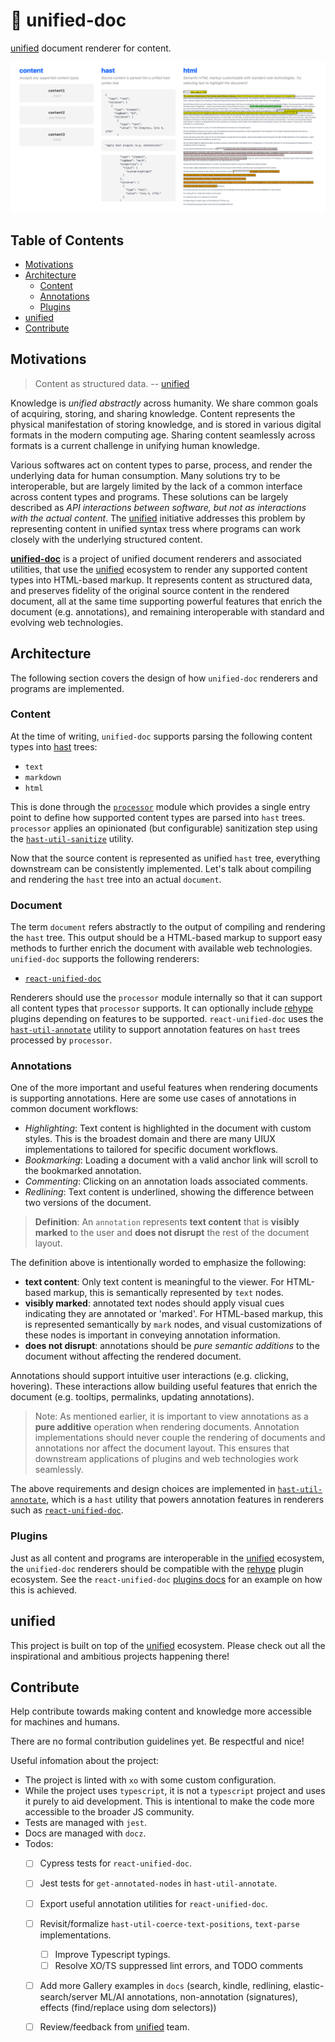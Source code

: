 # 📜 unified-doc
[unified][unified] document renderer for content.

![image](./public/unified-doc-thumbnail.png)

## Table of Contents
- [Motivations](#motivations)
- [Architecture](#architecture)
  - [Content](#content)
  - [Annotations](#annotations)
  - [Plugins](#plugins)
- [unified](#unified)
- [Contribute](#contribute)


## Motivations

> Content as structured data. -- [unified][unified]

Knowledge is *unified abstractly* across humanity.  We share common goals of acquiring, storing, and sharing knowledge.  Content represents the physical manifestation of storing knowledge, and is stored in various digital formats in the modern computing age.  Sharing content seamlessly across formats is a current challenge in unifying human knowledge.

Various softwares act on content types to parse, process, and render the underlying data for human consumption.  Many solutions try to be interoperable, but are largely limited by the lack of a common interface across content types and programs.  These solutions can be largely described as *API interactions between software, but not as interactions with the actual content*.  The [unified][unified] initiative addresses this problem by representing content in unified syntax tress where programs can work closely with the underlying structured content.

[**unified-doc**][unified-doc] is a project of unified document renderers and associated utilities, that use the [unified][unified] ecosystem to render any supported content types into HTML-based markup.  It represents content as structured data, and preserves fidelity of the original source content in the rendered document, all at the same time supporting powerful features that enrich the document (e.g. annotations), and remaining interoperable with standard and evolving web technologies.


## Architecture

The following section covers the design of how `unified-doc` renderers and programs are implemented.


### Content
At the time of writing, `unified-doc` supports parsing the following content types into [hast][hast] trees:

- `text`
- `markdown`
- `html`

This is done through the [`processor`][processor] module which provides a single entry point to define how supported content types are parsed into `hast` trees.  `processor` applies an opinionated (but configurable) sanitization step using the [`hast-util-sanitize`][hast-util-sanitize] utility.

Now that the source content is represented as unified `hast` tree, everything downstream can be consistently implemented.  Let's talk about compiling and rendering the `hast` tree into an actual `document`.


### Document
The term `document` refers abstractly to the output of compiling and rendering the `hast` tree.  This output should be a HTML-based markup  to support easy methods to further enrich the document with available web technologies.  `unified-doc` supports the following renderers:
- [`react-unified-doc`][react-unified-doc]

Renderers should use the `processor` module internally so that it can support all content types that `processor` supports.  It can optionally include [rehype][rehype] plugins depending on features to be supported.  `react-unified-doc` uses the [`hast-util-annotate`][hast-util-annotate] utility to support annotation features on `hast` trees processed by `processor`.


### Annotations

One of the more important and useful features when rendering documents is supporting annotations.  Here are some use cases of annotations in common document workflows:
- *Highlighting*: Text content is highlighted in the document with custom styles.  This is the broadest domain and there are many UIUX implementations to tailored for specific document workflows.
- *Bookmarking*: Loading a document with a valid anchor link will scroll to the bookmarked annotation.
- *Commenting*: Clicking on an annotation loads associated comments.
- *Redlining*: Text content is underlined, showing the difference between two versions of the document.

> **Definition**: An `annotation` represents **text content** that is **visibly marked** to the user and **does not disrupt** the rest of the document layout.

The definition above is intentionally worded to emphasize the following:
- **text content**: Only text content is meaningful to the viewer.  For HTML-based markup, this is semantically represented by `text` nodes.
- **visibly marked**: annotated text nodes should apply visual cues indicating they are annotated or 'marked'.  For HTML-based markup, this is represented semantically by `mark` nodes, and visual customizations of these nodes is important in conveying annotation information.
- **does not disrupt**: annotations should be *pure semantic additions* to the document without affecting the rendered document.

Annotations should support intuitive user interactions (e.g. clicking, hovering).  These interactions allow building useful features that enrich the document (e.g. tooltips, permalinks, updating annotations).

> Note: As mentioned earlier, it is important to view annotations as a **pure additive** operation when rendering documents.  Annotation implementations should never couple the rendering of documents and annotations nor affect the document layout.  This ensures that downstream applications of plugins and web technologies work seamlessly.

The above requirements and design choices are implemented in [`hast-util-annotate`][hast-util-annotate], which is a `hast` utility that powers annotation features in renderers such as [`react-unified-doc`][react-unified-doc].


### Plugins
Just as all content and programs are interoperable in the [unified][unified] ecosystem, the `unified-doc` renderers should be compatible with the [rehype][rehype] plugin ecosystem.  See the `react-unified-doc` [plugins docs][plugins] for an example on how this is achieved.


## unified
This project is built on top of the [unified][unified] ecosystem.  Please check out all the inspirational and ambitious projects happening there!


## Contribute
Help contribute towards making content and knowledge more accessible for machines and humans.

There are no formal contribution guidelines yet.  Be respectful and nice!

Useful infomation about the project:
- The project is linted with `xo` with some custom configuration.
- While the project uses `typescript`, it is not a `typescript` project and uses it purely to aid development.  This is intentional to make the code more accessible to the broader JS community.
- Tests are managed with `jest`.
- Docs are managed with `docz`.
- Todos:
  - [ ] Cypress tests for `react-unified-doc`.
  - [ ] Jest tests for `get-annotated-nodes` in `hast-util-annotate`.
  - [ ] Export useful annotation utilities for `react-unified-doc`.
  - [ ] Revisit/formalize `hast-util-coerce-text-positions`, `text-parse` implementations.
	- [ ] Improve Typescript typings.
	- [ ] Resolve XO/TS suppressed lint errors, and TODO comments
  - [ ] Add more Gallery examples in `docs` (search, kindle, redlining, elastic-search/server ML/AI annotations, non-annotation (signatures), effects (find/replace using dom selectors))
  - [ ] Review/feedback from [unified][unified] team.


<!-- Links -->
[hast]: https://github.com/syntax-tree/hast
[hast-util-sanitize]: https://github.com/syntax-tree/hast-util-sanitize
[hast-util-annotate]: https://github.com/chrisrzhou/unified-doc/tree/master/packages/hast-util-annotate
[plugins]: https://unified-doc.netlify.com/react-unified-doc/plugins
[position]: https://github.com/syntax-tree/unist#position
[processor]: https://github.com/chrisrzhou/unified-doc/tree/master/packages/processor
[props]: https://unified-doc.netlify.com/react-unified-doc/props
[react]: https://github.com/facebook/react
[react-unified-doc]: https://github.com/chrisrzhou/unified-doc/tree/master/packages/react-unified-doc
[rehype]: https://github.com/rehypejs
[unified]: https://unifiedjs.com/
[unified-doc]: https://github.com/chrisrzhou/unified-doc
